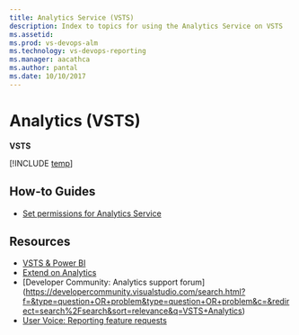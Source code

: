 ```yaml
---
title: Analytics Service (VSTS) 
description: Index to topics for using the Analytics Service on VSTS  
ms.assetid:  
ms.prod: vs-devops-alm
ms.technology: vs-devops-reporting
ms.manager: aacathca
ms.author: pantal
ms.date: 10/10/2017
---
```


# Analytics (VSTS) 

**VSTS**  

[!INCLUDE [temp](../_shared/analytics-preview.md)]  
<!--
## Overview
- [What is the Analytics Service](overview-analytics-service.md)  
-->
<!--Note: The  Analytics Service overview doc is being re-written as part of work for connect, and new docs are being created to fill out this section. -->

<!---
Future:
Enable and use the Analytics Service
-->

## How-to Guides
- [Set permissions for Analytics Service](analytics-security.md)

<!---
Future:

## Concepts:
Analytics Views
Understanding Analytics Service data Acquisition
-->

## Resources
- [VSTS & Power BI](../powerbi/index.md)
- [Extend on Analytics](../extend-analytics/index.md)
- [Developer Community: Analytics support forum] (https://developercommunity.visualstudio.com/search.html?f=&type=question+OR+problem&type=question+OR+problem&c=&redirect=search%2Fsearch&sort=relevance&q=VSTS+Analytics)
- [User Voice: Reporting feature requests](https://visualstudio.uservoice.com/forums/330519-visual-studio-team-services/category/145257-dashboards-and-reporting)

<!---
Future:
Ax Pricing Model
Ax Widgets in VSTS
Build Dashboard Widget in AX
Forums/Community Links
-->